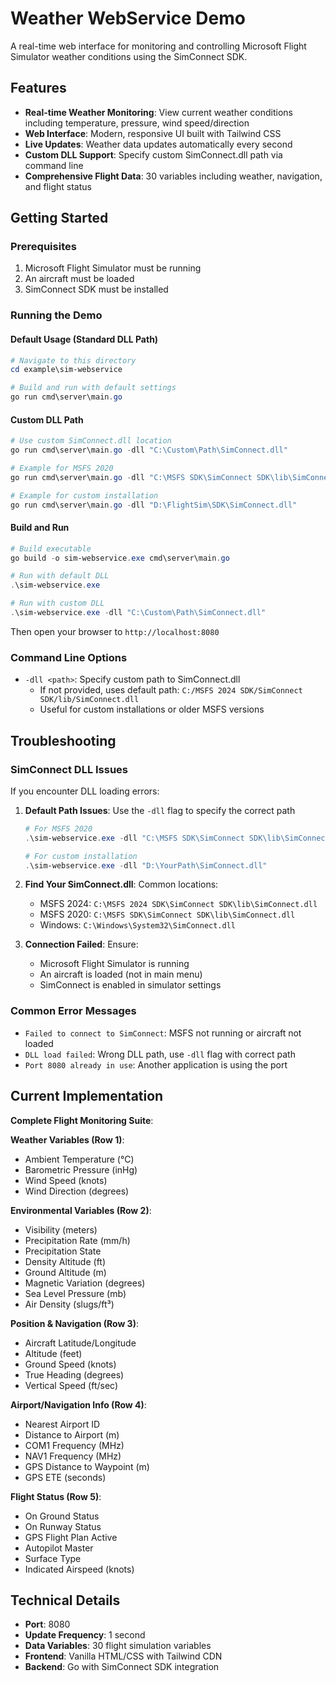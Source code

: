 # Weather WebService Demo

A real-time web interface for monitoring and controlling Microsoft Flight Simulator weather conditions using the SimConnect SDK.

## Features

- **Real-time Weather Monitoring**: View current weather conditions including temperature, pressure, wind speed/direction
- **Web Interface**: Modern, responsive UI built with Tailwind CSS
- **Live Updates**: Weather data updates automatically every second
- **Custom DLL Support**: Specify custom SimConnect.dll path via command line
- **Comprehensive Flight Data**: 30 variables including weather, navigation, and flight status

## Getting Started

### Prerequisites

1. Microsoft Flight Simulator must be running
2. An aircraft must be loaded  
3. SimConnect SDK must be installed

### Running the Demo

#### Default Usage (Standard DLL Path)
```powershell
# Navigate to this directory
cd example\sim-webservice

# Build and run with default settings
go run cmd\server\main.go
```

#### Custom DLL Path
```powershell
# Use custom SimConnect.dll location
go run cmd\server\main.go -dll "C:\Custom\Path\SimConnect.dll"

# Example for MSFS 2020
go run cmd\server\main.go -dll "C:\MSFS SDK\SimConnect SDK\lib\SimConnect.dll"

# Example for custom installation
go run cmd\server\main.go -dll "D:\FlightSim\SDK\SimConnect.dll"
```

#### Build and Run
```powershell
# Build executable
go build -o sim-webservice.exe cmd\server\main.go

# Run with default DLL
.\sim-webservice.exe

# Run with custom DLL
.\sim-webservice.exe -dll "C:\Custom\Path\SimConnect.dll"
```

Then open your browser to `http://localhost:8080`

### Command Line Options

- `-dll <path>`: Specify custom path to SimConnect.dll
  - If not provided, uses default path: `C:/MSFS 2024 SDK/SimConnect SDK/lib/SimConnect.dll`
  - Useful for custom installations or older MSFS versions

## Troubleshooting

### SimConnect DLL Issues

If you encounter DLL loading errors:

1. **Default Path Issues**: Use the `-dll` flag to specify the correct path
   ```powershell
   # For MSFS 2020
   .\sim-webservice.exe -dll "C:\MSFS SDK\SimConnect SDK\lib\SimConnect.dll"
   
   # For custom installation
   .\sim-webservice.exe -dll "D:\YourPath\SimConnect.dll"
   ```

2. **Find Your SimConnect.dll**: Common locations:
   - MSFS 2024: `C:\MSFS 2024 SDK\SimConnect SDK\lib\SimConnect.dll`
   - MSFS 2020: `C:\MSFS SDK\SimConnect SDK\lib\SimConnect.dll`
   - Windows: `C:\Windows\System32\SimConnect.dll`

3. **Connection Failed**: Ensure:
   - Microsoft Flight Simulator is running
   - An aircraft is loaded (not in main menu)
   - SimConnect is enabled in simulator settings

### Common Error Messages

- `Failed to connect to SimConnect`: MSFS not running or aircraft not loaded
- `DLL load failed`: Wrong DLL path, use `-dll` flag with correct path
- `Port 8080 already in use`: Another application is using the port

## Current Implementation

**Complete Flight Monitoring Suite**:

**Weather Variables (Row 1)**:
- Ambient Temperature (°C)
- Barometric Pressure (inHg) 
- Wind Speed (knots)
- Wind Direction (degrees)

**Environmental Variables (Row 2)**:
- Visibility (meters)
- Precipitation Rate (mm/h)
- Precipitation State
- Density Altitude (ft)
- Ground Altitude (m)
- Magnetic Variation (degrees)
- Sea Level Pressure (mb)
- Air Density (slugs/ft³)

**Position & Navigation (Row 3)**:
- Aircraft Latitude/Longitude
- Altitude (feet)
- Ground Speed (knots)
- True Heading (degrees)
- Vertical Speed (ft/sec)

**Airport/Navigation Info (Row 4)**:
- Nearest Airport ID
- Distance to Airport (m)
- COM1 Frequency (MHz)
- NAV1 Frequency (MHz)
- GPS Distance to Waypoint (m)
- GPS ETE (seconds)

**Flight Status (Row 5)**:
- On Ground Status
- On Runway Status
- GPS Flight Plan Active
- Autopilot Master
- Surface Type
- Indicated Airspeed (knots)

## Technical Details

- **Port**: 8080
- **Update Frequency**: 1 second
- **Data Variables**: 30 flight simulation variables
- **Frontend**: Vanilla HTML/CSS with Tailwind CDN
- **Backend**: Go with SimConnect SDK integration
